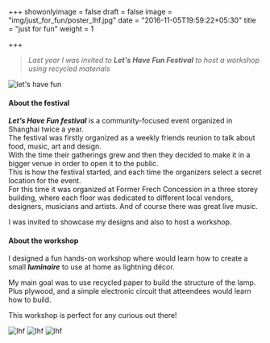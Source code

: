 +++
showonlyimage = false
draft = false
image = "img/just_for_fun/poster_lhf.jpg"
date = "2016-11-05T19:59:22+05:30"
title = "just for fun"
weight = 1

+++
<!--more-->
>*Last year I was invited to ***Let's Have Fun Festival*** to host a workshop using recycled materials*  

![let's have fun](/img/just_for_fun/lhf_cover.jpg)

#### About the festival

***Let’s Have Fun festival*** is a community-focused event organized in Shanghai twice a year.  
The festival was firstly organized as a weekly friends reunion to talk about food, music, art and design.  
With the time their gatherings grew and then they decided to make it in a bigger venue in order to open it to the public.  
This is how the festival started, and each time the organizers select a secret location for the event.  
For this time it was organized at Former Frech Concession in a three storey building, where each floor was dedicated to different local vendors, designers, musicians and artists. And of course there was great live music.  

I was invited to showcase my designs and also to host a workshop.

#### About the workshop

I designed a fun hands-on workshop where would learn how to create a small ***luminaire*** to use at home as lightning décor. 

My main goal was to use recycled paper to build the structure of the lamp. Plus plywood, and a simple electronic circuit that atteendees would learn how to build.

This workshop is perfect for any curious out there!

![lhf](/img/just_for_fun/lhf.jpg)
![lhf](/img/just_for_fun/lhf2.jpg)
![lhf](/img/just_for_fun/lhf_promo-01.jpg)


